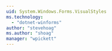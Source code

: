 ```yaml
---
uid: System.Windows.Forms.VisualStyles
ms.technology: 
  - "dotnet-winforms"
author: "stevehoag"
ms.author: "shoag"
manager: "wpickett"
---
```

